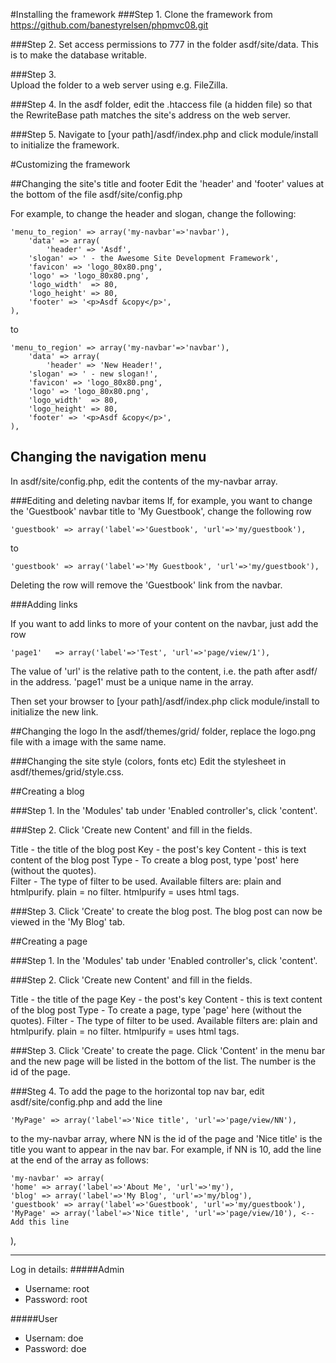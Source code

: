 #Installing the framework
###Step 1. 
Clone the framework from https://github.com/banestyrelsen/phpmvc08.git

###Step 2. 
Set access permissions to 777 in the folder asdf/site/data. This is to make the database writable.

###Step 3.  
Upload the folder to a web server using e.g. FileZilla.

###Step 4. 
In the asdf folder, edit the .htaccess file (a hidden file) so that the RewriteBase path matches the site's address on the web server. 

###Step 5.
Navigate to [your path]/asdf/index.php and click module/install to initialize the framework.

#Customizing the framework

##Changing the site's title and footer
Edit the 'header' and 'footer' values at the bottom of the file asdf/site/config.php

For example, to change the header and slogan, change the following:

    'menu_to_region' => array('my-navbar'=>'navbar'),
        'data' => array(
            'header' => 'Asdf',
        'slogan' => ' - the Awesome Site Development Framework',
        'favicon' => 'logo_80x80.png',
        'logo' => 'logo_80x80.png',
        'logo_width'  => 80,
        'logo_height' => 80,
        'footer' => '<p>Asdf &copy</p>',
    ),

to

    'menu_to_region' => array('my-navbar'=>'navbar'),
        'data' => array(
            'header' => 'New Header!',
        'slogan' => ' - new slogan!',
        'favicon' => 'logo_80x80.png',
        'logo' => 'logo_80x80.png',
        'logo_width'  => 80,
        'logo_height' => 80,
        'footer' => '<p>Asdf &copy</p>',
    ),
  
  
## Changing the navigation menu
In asdf/site/config.php, edit the contents of the my-navbar array. 

###Editing and deleting navbar items
If, for example, you want to change the 'Guestbook' navbar title to 'My Guestbook', change the following row

    'guestbook' => array('label'=>'Guestbook', 'url'=>'my/guestbook'),

to

    'guestbook' => array('label'=>'My Guestbook', 'url'=>'my/guestbook'),
   
Deleting the row will remove the 'Guestbook' link from the navbar.

###Adding links

If you want to add links to more of your content on the navbar, just add the row 

    'page1'   => array('label'=>'Test', 'url'=>'page/view/1'),

The value of 'url' is the relative path to the content, i.e. the path after asdf/ in the address. 'page1' must be a unique name in the array.

Then set your browser to [your path]/asdf/index.php click module/install to initialize the new link.

##Changing the logo
In the asdf/themes/grid/ folder, replace the logo.png file with a image with the same name.

###Changing the site style (colors, fonts etc)
Edit the stylesheet in asdf/themes/grid/style.css. 

##Creating a blog

###Step 1.
In the 'Modules' tab under 'Enabled controller's, click 'content'.

###Step 2.
Click 'Create new Content' and fill in the fields. 

Title - the title of the blog post
Key - the post's key
Content - this is text content of the  blog post
Type - To create a blog post, type 'post' here (without the quotes).  
Filter - The type of filter to be used. Available filters are: plain and htmlpurify. plain = no filter. htmlpurify = uses html tags.

###Step 3.
Click 'Create' to create the blog post. The blog post can now be viewed in the 'My Blog' tab.

##Creating a page

###Step 1.
In the 'Modules' tab under 'Enabled controller's, click 'content'.

###Step 2.
Click 'Create new Content' and fill in the fields. 

Title - the title of the page
Key - the post's key
Content - this is text content of the  blog post
Type - To create a page, type 'page' here (without the quotes).
Filter - The type of filter to be used. Available filters are: plain and htmlpurify. plain = no filter. htmlpurify = uses html tags.

###Step 3.
Click 'Create' to create the page. Click 'Content' in the menu bar and the new page will be listed in the bottom of the list. The number is the id of the page.

###Steg 4. 
To add the page to the horizontal top nav bar, edit asdf/site/config.php and add the line 

    'MyPage' => array('label'=>'Nice title', 'url'=>'page/view/NN'),

to the my-navbar array, where NN is the id of the page and 'Nice title' is the title you want to appear in the nav bar. For example, if NN is 10, add the line at the end of the array as follows:

    'my-navbar' => array(
    'home' => array('label'=>'About Me', 'url'=>'my'),
    'blog' => array('label'=>'My Blog', 'url'=>'my/blog'),
    'guestbook' => array('label'=>'Guestbook', 'url'=>'my/guestbook'),
    'MyPage' => array('label'=>'Nice title', 'url'=>'page/view/10'), <-- Add this line
  ),

------------------------------------------------------------

Log in details:
#####Admin
- Username: root
- Password: root

#####User
- Usernam: doe
- Password: doe